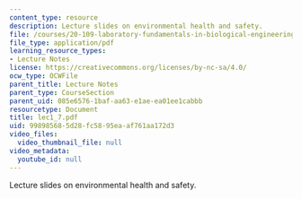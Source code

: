 ```yaml
---
content_type: resource
description: Lecture slides on environmental health and safety.
file: /courses/20-109-laboratory-fundamentals-in-biological-engineering-fall-2007/998985685d28fc5895eaaf761aa172d3_lec1_7.pdf
file_type: application/pdf
learning_resource_types:
- Lecture Notes
license: https://creativecommons.org/licenses/by-nc-sa/4.0/
ocw_type: OCWFile
parent_title: Lecture Notes
parent_type: CourseSection
parent_uid: 085e6576-1baf-aa63-e1ae-ea01ee1cabbb
resourcetype: Document
title: lec1_7.pdf
uid: 99898568-5d28-fc58-95ea-af761aa172d3
video_files:
  video_thumbnail_file: null
video_metadata:
  youtube_id: null
---
```

Lecture slides on environmental health and safety.